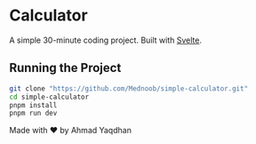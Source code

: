 # Calculator
A simple 30-minute coding project. Built with [Svelte](https://svelte.dev).

## Running the Project
```bash
git clone "https://github.com/Mednoob/simple-calculator.git"
cd simple-calculator
pnpm install
pnpm run dev
```

Made with ❤️ by Ahmad Yaqdhan

